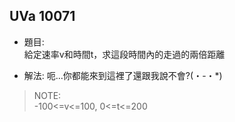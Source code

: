 ## UVa 10071

* 題目:  
  給定速率v和時間t，求這段時間內的走過的兩倍距離
 
* 解法:
  呃...你都能來到這裡了還跟我說不會?(・-・*)  

> NOTE:  
  -100<=v<=100, 0<=t<=200
